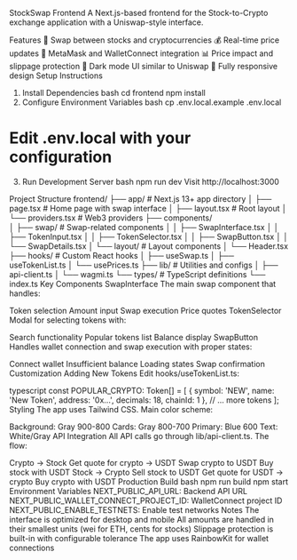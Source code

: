StockSwap Frontend
A Next.js-based frontend for the Stock-to-Crypto exchange application with a Uniswap-style interface.

Features
🔄 Swap between stocks and cryptocurrencies
💰 Real-time price updates
🦊 MetaMask and WalletConnect integration
📊 Price impact and slippage protection
🎨 Dark mode UI similar to Uniswap
📱 Fully responsive design
Setup Instructions
1. Install Dependencies
bash
cd frontend
npm install
2. Configure Environment Variables
bash
cp .env.local.example .env.local
# Edit .env.local with your configuration
3. Run Development Server
bash
npm run dev
Visit http://localhost:3000

Project Structure
frontend/
├── app/                    # Next.js 13+ app directory
│   ├── page.tsx           # Home page with swap interface
│   ├── layout.tsx         # Root layout
│   └── providers.tsx      # Web3 providers
├── components/            
│   ├── swap/              # Swap-related components
│   │   ├── SwapInterface.tsx
│   │   ├── TokenInput.tsx
│   │   ├── TokenSelector.tsx
│   │   ├── SwapButton.tsx
│   │   └── SwapDetails.tsx
│   └── layout/            # Layout components
│       └── Header.tsx
├── hooks/                 # Custom React hooks
│   ├── useSwap.ts
│   ├── useTokenList.ts
│   └── usePrices.ts
├── lib/                   # Utilities and configs
│   ├── api-client.ts
│   └── wagmi.ts
└── types/                 # TypeScript definitions
    └── index.ts
Key Components
SwapInterface
The main swap component that handles:

Token selection
Amount input
Swap execution
Price quotes
TokenSelector
Modal for selecting tokens with:

Search functionality
Popular tokens list
Balance display
SwapButton
Handles wallet connection and swap execution with proper states:

Connect wallet
Insufficient balance
Loading states
Swap confirmation
Customization
Adding New Tokens
Edit hooks/useTokenList.ts:

typescript
const POPULAR_CRYPTO: Token[] = [
  {
    symbol: 'NEW',
    name: 'New Token',
    address: '0x...',
    decimals: 18,
    chainId: 1
  },
  // ... more tokens
];
Styling
The app uses Tailwind CSS. Main color scheme:

Background: Gray 900-800
Cards: Gray 800-700
Primary: Blue 600
Text: White/Gray
API Integration
All API calls go through lib/api-client.ts. The flow:

Crypto → Stock
Get quote for crypto → USDT
Swap crypto to USDT
Buy stock with USDT
Stock → Crypto
Sell stock to USDT
Get quote for USDT → crypto
Buy crypto with USDT
Production Build
bash
npm run build
npm start
Environment Variables
NEXT_PUBLIC_API_URL: Backend API URL
NEXT_PUBLIC_WALLET_CONNECT_PROJECT_ID: WalletConnect project ID
NEXT_PUBLIC_ENABLE_TESTNETS: Enable test networks
Notes
The interface is optimized for desktop and mobile
All amounts are handled in their smallest units (wei for ETH, cents for stocks)
Slippage protection is built-in with configurable tolerance
The app uses RainbowKit for wallet connections

